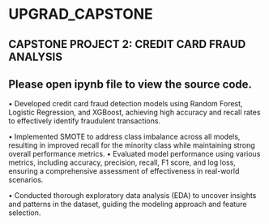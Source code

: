# UPGRAD_CAPSTONE
## CAPSTONE PROJECT 2: CREDIT CARD FRAUD ANALYSIS
## Please open ipynb file to view the source code.
 • Developed credit card fraud detection models using Random Forest, Logistic Regression, and XGBoost, achieving high accuracy and recall rates to effectively identify fraudulent transactions.

 • Implemented SMOTE to address class imbalance across all models, resulting in improved recall for the minority class while maintaining strong overall performance metrics.
 • Evaluated model performance using various metrics, including accuracy, precision, recall, F1 score, and log loss, ensuring a comprehensive assessment of effectiveness in real-world scenarios.

 • Conducted thorough exploratory data analysis (EDA) to uncover insights and patterns in the dataset, guiding the modeling approach and feature selection.
